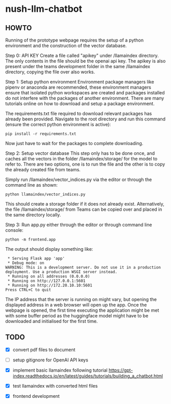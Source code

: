 # nush-llm-chatbot

## HOWTO

Running of the prototype webpage requires the setup of a python environment and the construction of the
vector database.

Step 0: API KEY
Create a file called "apikey" under /llamaindex directory. The only contents in the file should be
the openai api key. The apikey is also present under the teams development folder in the same /llamaindex directory, 
copying the file over also works.

Step 1: Setup python environment
Environment package managers like pipenv or anaconda are recommended, these environment
managers ensure that isolated python workspaces are created and packages installed do not interfere with the packages
of another environment. There are many tutorials online on how to download and setup a package environment.

The requirements.txt file required to download relevant packages has already been provided. Navigate
to the root directory and run this command (ensure the correct python environment is active):
```
pip install -r requirements.txt
```
Now just have to wait for the packages to complete downloading.

Step 2: Setup vector database
This step only has to be done once, and caches all the vectors in the folder /llamaindex/storage/ for the model to
refer to. There are two options, one is to run the file and the other is to copy the already created file from teams.

Simply run /llamaindex/vector_indices.py via the editor or through the command line as shown:
```
python llamaindex/vector_indices.py
```
This should create a storage folder if it does not already exist.
Alternatively, the file /llamaindex/storage/ from Teams can be copied over and placed in the same directory locally.

Step 3:
Run app.py either through the editor or through command line console:
```
python -m frontend.app
```

The output should display something like:
```
 * Serving Flask app 'app'
 * Debug mode: on
WARNING: This is a development server. Do not use it in a production deployment. Use a production WSGI server instead.
 * Running on all addresses (0.0.0.0)
 * Running on http://127.0.0.1:5601
 * Running on http://172.20.10.10:5601
Press CTRL+C to quit
```
The IP address that the server is running on might vary, but opening the displayed address in a web browser will
open up the app.
Once the webpage is opened, the first time executing the application might be met with some buffer period as the 
huggingface model might have to be downloaded and initialised for the first time.



## TODO
- [x] convert pdf files to document
- [ ] setup gitignore for OpenAI API keys
- [x] implement basic llamaindex following tutorial https://gpt-index.readthedocs.io/en/latest/guides/tutorials/building_a_chatbot.html 
- [x] test llamaindex with converted html files
- [x] frontend development

